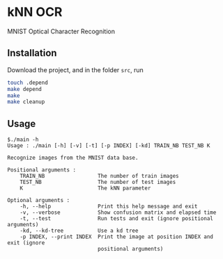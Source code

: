 # kNN OCR
MNIST Optical Character Recognition

## Installation
Download the project, and in the folder `src`, run

```bash
touch .depend
make depend
make
make cleanup
```

## Usage
```
$./main -h
Usage : ./main [-h] [-v] [-t] [-p INDEX] [-kd] TRAIN_NB TEST_NB K

Recognize images from the MNIST data base.

Positional arguments :
    TRAIN_NB                 The number of train images
    TEST_NB                  The number of test images
    K                        The kNN parameter

Optional arguments :
    -h, --help               Print this help message and exit
    -v, --verbose            Show confusion matrix and elapsed time
    -t, --test               Run tests and exit (ignore positional arguments)
    -kd, --kd-tree           Use a kd tree
    -p INDEX, --print INDEX  Print the image at position INDEX and exit (ignore
                             positional arguments)
```
